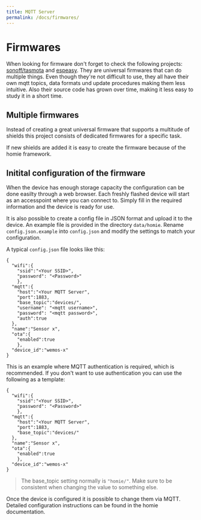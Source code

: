 ```yaml
---
title: MQTT Server
permalink: /docs/firmwares/
---
```

# Firmwares
When looking for firmware don't forget to check the following projects: [sonoff/tasmota](https://github.com/arendst/Sonoff-Tasmota/tree/development/sonoff) and [espeasy](https://www.letscontrolit.com/wiki/index.php/ESPEasy). They are
universal firmwares that can do multiple things. Even though they're not difficult to use,
they all have their own mqtt topics, data formats und update procedures making them less intuitive.
Also their source code has grown over time, making it less easy to study it in a short time.

## Multiple firmwares
Instead of creating a great universal firmware that supports a multitude of shields this project consists of dedicated firmwares for a specific task.

If new shields are added it is easy to create the firmware because of the homie framework.

## Initital configuration of the firmware
When the device has enough storage capacity the configuration can be done easilty through a web browser. Each freshly flashed device will start as an accesspoint where you can connect to. 
Simply fill in the required information and the device is ready for use.

It is also possible to create a config file in JSON format and upload it to the device. An example file is provided in the directory `data/homie`. Rename `config.json.example` into `config.json` and modify the settings to match your configuration.

A typical `config.json` file looks like this:

```
{
  "wifi":{
    "ssid":"<Your SSID>",
    "password": "<Password>"
    },
  "mqtt":{
    "host":"<Your MQTT Server",
    "port":1883,
    "base_topic":"devices/",
    "username": "<mqtt username>",
    "password": "<mqtt password>",
    "auth":true
  },
  "name":"Sensor x",
  "ota":{
    "enabled":true
    },
  "device_id":"wemos-x"
}
```
This is an example where MQTT authentication is required, which is recommended. If you don't want to use authentication you can use the following as a template:

```
{
  "wifi":{
    "ssid":"<Your SSID>",
    "password": "<Password>"
    },
  "mqtt":{
    "host":"<Your MQTT Server",
    "port":1883,
    "base_topic":"devices/"
  },
  "name":"Sensor x",
  "ota":{
    "enabled":true
    },
  "device_id":"wemos-x"
}
```
> The base_topic setting normally is `"homie/"`. Make sure to be consistent when changing the value to something else. 

Once the device is configured it is possible to change them via MQTT. Detailed configuration instructions can be found in the homie documentation. 


